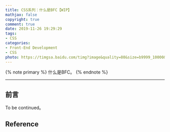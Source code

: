 ```yaml
---
title: CSS系列：什么是BFC【WIP】
mathjax: false
copyright: true
comment: true
date: 2019-11-26 19:29:29
tags:
- CSS
categories:
- Front-End Development
- CSS
photo: https://timgsa.baidu.com/timg?image&quality=80&size=b9999_10000&sec=1575534559&di=cc23ccbac1bb6847fa5221b7d895c0fc&imgtype=jpg&er=1&src=http%3A%2F%2Fb-ssl.duitang.com%2Fuploads%2Fitem%2F201804%2F24%2F20180424214451_Ydxvm.png
---
```


{% note primary %}
什么是BFC。
{% endnote %}

<!-- more -->

---

## 前言

To be continued。

## Reference